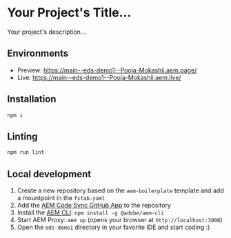 # Your Project's Title...
Your project's description...

## Environments
- Preview: https://main--eds-demo1--Pooja-Mokashii.aem.page/
- Live: https://main--eds-demo1--Pooja-Mokashii.aem.live/

## Installation

```sh
npm i
```

## Linting

```sh
npm run lint
```

## Local development

1. Create a new repository based on the `aem-boilerplate` template and add a mountpoint in the `fstab.yaml`
1. Add the [AEM Code Sync GitHub App](https://github.com/apps/aem-code-sync) to the repository
1. Install the [AEM CLI](https://github.com/adobe/helix-cli): `npm install -g @adobe/aem-cli`
1. Start AEM Proxy: `aem up` (opens your browser at `http://localhost:3000`)
1. Open the `eds-demo1` directory in your favorite IDE and start coding :)
